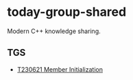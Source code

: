 # today-group-shared
Modern C++ knowledge sharing.

## TGS
- [T230621 Member Initialization](https://github.com/lkimuk/cpparticles/blob/main/2022/articles-videos/220204.md)